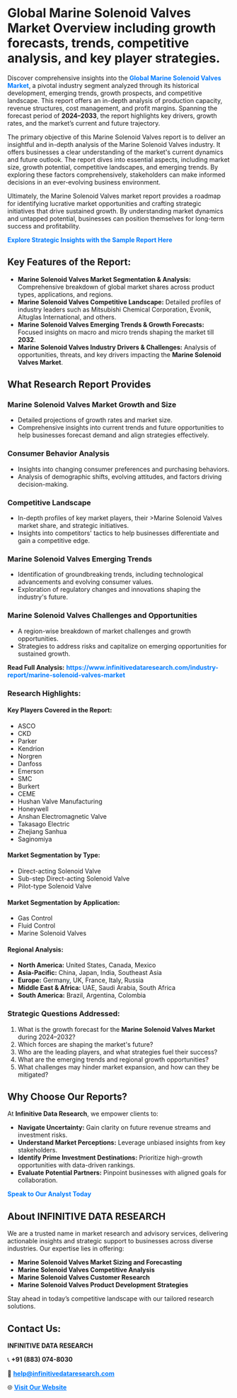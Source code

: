 <h1>Global Marine Solenoid Valves Market Overview including growth forecasts, trends, competitive analysis, and key player strategies.</h1>
<p>
Discover comprehensive insights into the 
<a href="https://www.infinitivedataresearch.com/industry-report/marine-solenoid-valves-market" rel="dofollow" style="color: #007BFF; text-decoration: none;"><strong>Global Marine Solenoid Valves Market</strong></a>, a pivotal industry segment analyzed through its historical development, emerging trends, growth prospects, and competitive landscape. This report offers an in-depth analysis of production capacity, revenue structures, cost management, and profit margins. Spanning the forecast period of <strong>2024–2033</strong>, the report highlights key drivers, growth rates, and the market’s current and future trajectory.
</p>
<p>
The primary objective of this Marine Solenoid Valves report is to deliver an insightful and in-depth analysis of the Marine Solenoid Valves industry. It offers businesses a clear understanding of the market's current dynamics and future outlook. The report dives into essential aspects, including market size, growth potential, competitive landscapes, and emerging trends. By exploring these factors comprehensively, stakeholders can make informed decisions in an ever-evolving business environment.
</p>
<p>
Ultimately, the Marine Solenoid Valves market report provides a roadmap for identifying lucrative market opportunities and crafting strategic initiatives that drive sustained growth. By understanding market dynamics and untapped potential, businesses can position themselves for long-term success and profitability.
</p>
<p>
<a href="https://www.infinitivedataresearch.com/request-sample/reportId=107370" style="color: #007BFF; text-decoration: none;"><strong>Explore Strategic Insights with the Sample Report Here</strong></a>
</p>

<h2>Key Features of the Report:</h2>
<ul>
<li><strong>Marine Solenoid Valves Market Segmentation & Analysis:</strong> Comprehensive breakdown of global market shares across product types, applications, and regions.</li>
<li><strong>Marine Solenoid Valves Competitive Landscape:</strong> Detailed profiles of industry leaders such as Mitsubishi Chemical Corporation, Evonik, Altuglas International, and others.</li>
<li><strong>Marine Solenoid Valves Emerging Trends & Growth Forecasts:</strong> Focused insights on macro and micro trends shaping the market till <strong>2032</strong>.</li>
<li><strong>Marine Solenoid Valves Industry Drivers & Challenges:</strong> Analysis of opportunities, threats, and key drivers impacting the <strong>Marine Solenoid Valves Market</strong>.</li>
</ul>

<h2>What Research Report Provides</h2>
<h3>Marine Solenoid Valves Market Growth and Size</h3>
<ul>
<li>Detailed projections of growth rates and market size.</li>
<li>Comprehensive insights into current trends and future opportunities to help businesses forecast demand and align strategies effectively.</li>
</ul>

<h3>Consumer Behavior Analysis</h3>
<ul>
<li>Insights into changing consumer preferences and purchasing behaviors.</li>
<li>Analysis of demographic shifts, evolving attitudes, and factors driving decision-making.</li>
</ul>

<h3>Competitive Landscape</h3>
<ul>
<li>In-depth profiles of key market players, their >Marine Solenoid Valves market share, and strategic initiatives.</li>
<li>Insights into competitors' tactics to help businesses differentiate and gain a competitive edge.</li>
</ul>

<h3>Marine Solenoid Valves Emerging Trends</h3>
<ul>
<li>Identification of groundbreaking trends, including technological advancements and evolving consumer values.</li>
<li>Exploration of regulatory changes and innovations shaping the industry's future.</li>
</ul>

<h3>Marine Solenoid Valves Challenges and Opportunities</h3>
<ul>
<li>A region-wise breakdown of market challenges and growth opportunities.</li>
<li>Strategies to address risks and capitalize on emerging opportunities for sustained growth.</li>
</ul>
<p><strong>Read Full Analysis:</strong> <a href="https://www.infinitivedataresearch.com/industry-report/marine-solenoid-valves-market" rel="dofollow" style="color: #007BFF; text-decoration: none;"><strong>https://www.infinitivedataresearch.com/industry-report/marine-solenoid-valves-market</strong></a></p>
<h3>Research Highlights:</h3>
<h4>Key Players Covered in the Report:</h4>
<ul><li>ASCO</li><li>CKD</li><li>Parker</li><li>Kendrion</li><li>Norgren</li><li>Danfoss</li><li>Emerson</li><li>SMC</li><li>Burkert</li><li>CEME</li><li>Hushan Valve Manufacturing</li><li>Honeywell</li><li>Anshan Electromagnetic Valve</li><li>Takasago Electric</li><li>Zhejiang Sanhua</li><li>Saginomiya</li></ul>
<h4>Market Segmentation by Type:</h4>
<ul><li>Direct-acting Solenoid Valve</li><li>Sub-step Direct-acting Solenoid Valve</li><li>Pilot-type Solenoid Valve</li></ul>
<h4>Market Segmentation by Application:</h4>
<ul><li>Gas Control</li><li>Fluid Control</li><li>Marine Solenoid Valves</li></ul>

<h4>Regional Analysis:</h4>
<ul>
<li><strong>North America:</strong> United States, Canada, Mexico</li>
<li><strong>Asia-Pacific:</strong> China, Japan, India, Southeast Asia</li>
<li><strong>Europe:</strong> Germany, UK, France, Italy, Russia</li>
<li><strong>Middle East & Africa:</strong> UAE, Saudi Arabia, South Africa</li>
<li><strong>South America:</strong> Brazil, Argentina, Colombia</li>
</ul>

<h3>Strategic Questions Addressed:</h3>
<ol>
<li>What is the growth forecast for the <strong>Marine Solenoid Valves Market</strong> during 2024–2032?</li>
<li>Which forces are shaping the market's future?</li>
<li>Who are the leading players, and what strategies fuel their success?</li>
<li>What are the emerging trends and regional growth opportunities?</li>
<li>What challenges may hinder market expansion, and how can they be mitigated?</li>
</ol>

<h2>Why Choose Our Reports?</h2>
<p>At <strong>Infinitive Data Research</strong>, we empower clients to:</p>
<ul>
<li><strong>Navigate Uncertainty:</strong> Gain clarity on future revenue streams and investment risks.</li>
<li><strong>Understand Market Perceptions:</strong> Leverage unbiased insights from key stakeholders.</li>
<li><strong>Identify Prime Investment Destinations:</strong> Prioritize high-growth opportunities with data-driven rankings.</li>
<li><strong>Evaluate Potential Partners:</strong> Pinpoint businesses with aligned goals for collaboration.</li>
</ul>
<p><a href="https://www.infinitivedataresearch.com/industry-report/marine-solenoid-valves-market" rel="dofollow" style="color: #007BFF; text-decoration: none;"><strong>Speak to Our Analyst Today</strong></a></p>

<h2>About INFINITIVE DATA RESEARCH</h2>
<p>We are a trusted name in market research and advisory services, delivering actionable insights and strategic support to businesses across diverse industries. Our expertise lies in offering:</p>
<ul>
<li><strong>Marine Solenoid Valves Market Sizing and Forecasting</strong></li>
<li><strong>Marine Solenoid Valves Competitive Analysis</strong></li>
<li><strong>Marine Solenoid Valves Customer Research</strong></li>
<li><strong>Marine Solenoid Valves Product Development Strategies</strong></li>
</ul>
<p>Stay ahead in today’s competitive landscape with our tailored research solutions.</p>

<h2>Contact Us:</h2>
<p><strong>INFINITIVE DATA RESEARCH</strong></p>
<p>📞 <strong>+91 (883) 074-8030</strong></p>
<p>📧 <strong><a href="mailto:help@infinitivedataresearch.com" style="color: #007BFF;">help@infinitivedataresearch.com</a></strong></p>
<p>🌐 <strong><a href="https://www.infinitivedataresearch.com" rel="dofollow" style="color: #007BFF;">Visit Our Website</a></strong></p>